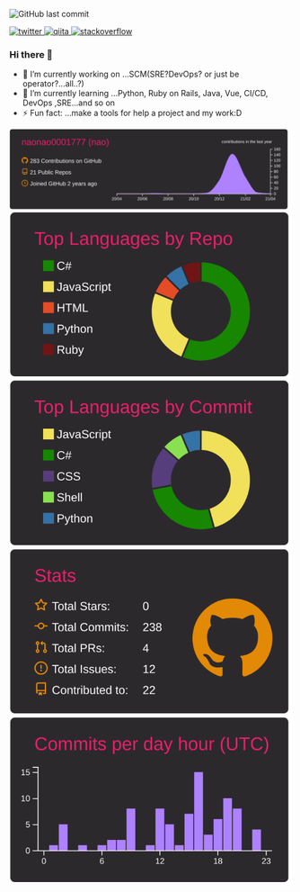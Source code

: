 ![GitHub last commit](https://img.shields.io/github/last-commit/naonao0001777/naonao0001777)
<p align="left"> 
  <a href="https://twitter.com/salty_special">
    <img alt="twitter" width="30px" src="https://image.flaticon.com/icons/svg/123/123728.svg" />
  </a>
  <a href="https://qiita.com/salty_special">
    <img alt="qiita" width="30px" src="https://simpleicons.org/icons/qiita.svg" />
  </a>
  <a href="https://stackoverflow.com/users/15296861/nao">
  <img alt="stackoverflow" width="30px" src="https://cdn.jsdelivr.net/npm/simple-icons@3.0.1/icons/stackoverflow.svg" />
  </a> 
</p>

### Hi there 👋

<!--
**naonao0001777/naonao0001777** is a ✨ _special_ ✨ repository because its `README.md` (this file) appears on your GitHub profile.

Here are some ideas to get you started:
-->
- 🔭 I’m currently working on ...SCM(SRE?DevOps? or just be operator?...all..?)
- 🌱 I’m currently learning ...Python, Ruby on Rails, Java, Vue, CI/CD, DevOps ,SRE...and so on
- ⚡ Fun fact: ...make a tools for help a project and my work:D

<!--
- � I’m looking to collaborate on ...
- 🤔 I’m looking for help with ...
- 💬 Ask me about ...
- 📫 How to reach me: ...
- 😄 Pronouns: ...
-->

[![](https://raw.githubusercontent.com/naonao0001777/naonao0001777/main/profile-summary-card-output/monokai/0-profile-details.svg)](https://github.com/vn7n24fzkq/github-profile-summary-cards)
[![](https://raw.githubusercontent.com/naonao0001777/naonao0001777/main/profile-summary-card-output/monokai/1-repos-per-language.svg)](https://github.com/vn7n24fzkq/github-profile-summary-cards) [![](https://raw.githubusercontent.com/naonao0001777/naonao0001777/main/profile-summary-card-output/monokai/2-most-commit-language.svg)](https://github.com/vn7n24fzkq/github-profile-summary-cards)
[![](https://raw.githubusercontent.com/naonao0001777/naonao0001777/main/profile-summary-card-output/monokai/3-stats.svg)](https://github.com/vn7n24fzkq/github-profile-summary-cards) [![](https://raw.githubusercontent.com/naonao0001777/naonao0001777/main/profile-summary-card-output/monokai/4-productive-time.svg)](https://github.com/vn7n24fzkq/github-profile-summary-cards)

